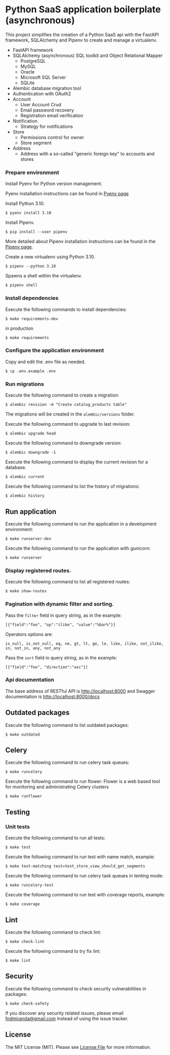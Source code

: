 # Python SaaS application boilerplate (asynchronous)

This project simplifies the creation of a Python SaaS api with the 
FastAPI framework, SQLAlchemy and Pipenv to create and manage a virtualenv.

* FastAPI framework
* SQLAlchemy (asynchronous) SQL toolkit and Object Relational Mapper
  * PostgreSQL
  * MySQL
  * Oracle
  * Microsoft SQL Server
  * SQLite
* Alembic database migration tool
* Authentication with OAuth2
* Account
  * User Account Crud
  * Email password recovery
  * Registration email verification
* Notification
  * Strategy for notifications
* Store
  * Permissions control for owner
  * Store segment
* Address
  * Address with a so-called "generic foreign key" to accounts and stores
                                                                                                                        
### Prepare environment

Install Pyenv for Python version management.

Pyenv installation instructions can be found in
[Pyenv page](https://github.com/pyenv/pyenv/wiki#suggested-build-environment)

Install Python 3.10.

```terminal
$ pyenv install 3.10
```

Install Pipenv.

```terminal
$ pip install --user pipenv
```

More detailed about Pipenv installation instructions can be found in 
the [Pipenv page](https://pipenv.pypa.io/en/latest/).

Create a new virtualenv using Python 3.10.
```terminal
$ pipenv --python 3.10
```

Spawns a shell within the virtualenv.
```terminal
$ pipenv shell
```

### Install dependencies

Execute the following commands to install dependencies:

```terminal
$ make requirements-dev
```

in production

```terminal
$ make requirements
```

### Configure the application environment

Copy and edit the .env file as needed.

```terminal
$ cp .env.example .env
```

### Run migrations

Execute the following command to create a migration:

```terminal
$ alembic revision -m "Create catalog_products table"
```

The migrations will be created in the `alembic/versions` folder.

Execute the following command to upgrade to last revision:

```terminal
$ alembic upgrade head
```

Execute the following command to downgrade version:

```terminal
$ alembic downgrade -1
```

Execute the following command to display the current revision for a database.

```terminal
$ alembic current
```

Execute the following command to list the history of migrations:

```terminal
$ alembic history
```

## Run application

Execute the following command to run the application in a development environment:

```terminal
$ make runserver-dev
```

Execute the following command to run the application with gunicorn:

```terminal
$ make runserver
```

### Display registered routes.

Execute the following command to list all registered routes:

```terminal
$ make show-routes
```

### Pagination with dynamic filter and sorting.

Pass the `filter` field in query string, as in the example:

`[{"field":"foo", "op":"ilike", "value":"%bar%"}]`

Operators options are:

`is_null, is_not_null, eq, ne, gt, lt, ge, le, like, ilike, not_ilike, in, not_in, any, not_any`

Pass the `sort` field in query string, as in the example:

`[{"field":"foo", "direction":"asc"}]`

### Api documentation

The base address of RESTful API is [http://localhost:8000](http://localhost:8000)
and Swagger documentation is [http://localhost:8000/docs](http://localhost:8000/docs)

## Outdated packages

Execute the following command to list outdated packages:

```terminal
$ make outdated
```

## Celery

Execute the following command to run celery task queues:

```terminal
$ make runcelery
```

Execute the following command to run flower:
Flower is a web based tool for monitoring and administrating Celery clusters

```terminal
$ make runflower
```

## Testing

### Unit tests

Execute the following command to run all tests:

```terminal
$ make test
```

Execute the following command to run test with name match, example:

```terminal
$ make test-matching test=test_store_view_should_get_segments
```

Execute the following command to run celery task queues in tenting mode:

```terminal
$ make runcelery-test
```

Execute the following command to run test with coverage reports, example:

```terminal
$ make coverage
```

## Lint

Execute the following command to check lint:

```terminal
$ make check-lint
```

Execute the following command to try fix lint:

```terminal
$ make lint
```

## Security

Execute the following command to check security vulnerabilities in packages:

```terminal
$ make check-safety
```

If you discover any security related issues, please email fndmiranda@gmail.com instead of using the issue tracker.

## License

The MIT License (MIT). Please see [License File](LICENSE.md) for more information.